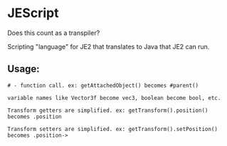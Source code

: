 # JEScript

Does this count as a transpiler?

Scripting "language" for JE2 that translates to Java that JE2 can run.

## Usage:
`# - function call. ex: getAttachedObject() becomes #parent()`

`variable names like Vector3f become vec3, boolean become bool, etc.`

`Transform getters are simplified. ex: getTransform().position() becomes .position`

`Transform setters are simplified. ex: getTransform().setPosition() becomes .position->`
